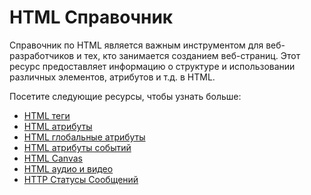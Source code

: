 # HTML Справочник

Справочник по HTML является важным инструментом для веб-разработчиков и тех, кто занимается созданием веб-страниц. Этот ресурс предоставляет информацию о структуре и использовании различных элементов, атрибутов и т.д. в HTML.

Посетите следующие ресурсы, чтобы узнать больше:
- [HTML теги](HTML%20Tags/README.md)
- [HTML атрибуты](HTML%20Attributes/README.md)
- [HTML глобальные атрибуты](HTML%20Global%20Attributes/README.md)
- [HTML атрибуты событий](HTML%20Events/README.md)
- [HTML Canvas](HTML%20Canvas/README.md)
- [HTML аудио и видео](HTML%20Audio%20and%20Video/README.md)
- [HTTP Статусы Сообщений](HTTP%20Status%20Messages/README.md)